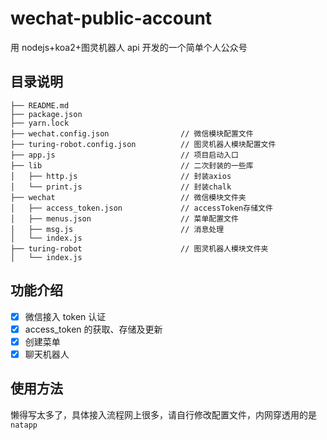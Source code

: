 # wechat-public-account

用 nodejs+koa2+图灵机器人 api 开发的一个简单个人公众号

## 目录说明

```
├── README.md
├── package.json
├── yarn.lock
├── wechat.config.json                // 微信模块配置文件
├── turing-robot.config.json          // 图灵机器人模块配置文件
├── app.js                            // 项目启动入口
├── lib                               // 二次封装的一些库
│   ├── http.js                       // 封装axios
│   └── print.js                      // 封装chalk
├── wechat                            // 微信模块文件夹
│   ├── access_token.json             // accessToken存储文件
│   ├── menus.json                    // 菜单配置文件
│   ├── msg.js                        // 消息处理
│   └── index.js
├── turing-robot                      // 图灵机器人模块文件夹
│   └── index.js
```

## 功能介绍

- [x] 微信接入 token 认证
- [x] access_token 的获取、存储及更新
- [x] 创建菜单
- [x] 聊天机器人

## 使用方法

懒得写太多了，具体接入流程网上很多，请自行修改配置文件，内网穿透用的是 `natapp`
